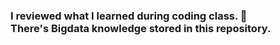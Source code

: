 ### I reviewed what I learned during coding class. 🧐<br/>There's Bigdata knowledge stored in this repository.

